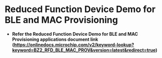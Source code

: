 # Reduced Function Device Demo for BLE and MAC Provisioning

-   **Refer the Reduced Function Device Demo for BLE and MAC Provisioning applications document link (https://onlinedocs.microchip.com/v2/keyword-lookup?keyword=BZ2_RFD_BLE_MAC_PROV&version=latest&redirect=true)**